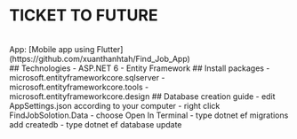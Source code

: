 # TICKET TO FUTURE
<br>
App: [Mobile app using Flutter](https://github.com/xuanthanhtah/Find_Job_App)
<br>
## Technologies
- ASP.NET 6
- Entity Framework
## Install packages 
- microsoft.entityframeworkcore.sqlserver
- microsoft.entityframeworkcore.tools
- microsoft.entityframeworkcore.design  
## Database creation guide
- edit AppSettings.json according to your computer
- right click FindJobSolotion.Data
- choose Open In Terminal
- type dotnet ef migrations add createdb
- type dotnet ef database update
